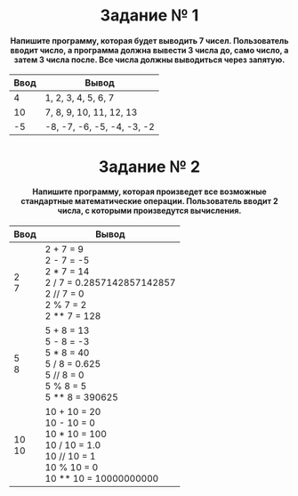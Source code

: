 <h1 align="center">Задание № 1</h1>

<h4 align="center">Напишите программу, которая будет выводить 7 чисел. Пользователь вводит число, а программа должна вывести 3 числа до, само число, а затем 3 числа после. Все числа должны выводиться через запятую.</h4>

| Ввод | Вывод |
|----------|----------|
| 4 | 1, 2, 3, 4, 5, 6, 7 |
| 10 | 7, 8, 9, 10, 11, 12, 13 |
| -5 | -8, -7, -6, -5, -4, -3, -2 |

<h1 align="center">Задание № 2</h1>

<h4 align="center">Напишите программу, которая произведет все возможные стандартные математические операции. Пользователь вводит 2 числа, с которыми произведутся вычисления.</h4>

| Ввод | Вывод |
|----------|----------|
| 2</br>7 | 2 + 7 = 9</br>2 - 7 = -5</br>2 * 7 = 14</br>2 / 7 = 0.2857142857142857</br>2 // 7 = 0</br>2 % 7 = 2</br>2 ** 7 = 128 |
| 5</br>8 | 5 + 8 = 13</br>5 - 8 = -3</br>5 * 8 = 40</br>5 / 8 = 0.625</br>5 // 8 = 0</br>5 % 8 = 5</br>5 ** 8 = 390625 |
| 10</br>10 | 10 + 10 = 20</br>10 - 10 = 0</br>10 * 10 = 100</br>10 / 10 = 1.0</br>10 // 10 = 1</br>10 % 10 = 0</br>10 ** 10 = 10000000000 |
